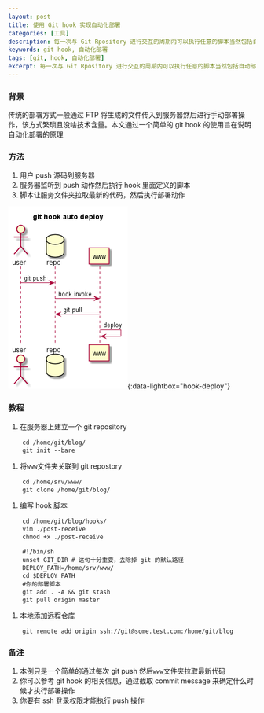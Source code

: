 ```yaml
---
layout: post
title: 使用 Git hook 实现自动化部署
categories: [工具]
description: 每一次与 Git Rpository 进行交互的周期内可以执行任意的脚本当然包括自动部署
keywords: git hook, 自动化部署
tags: [git, hook, 自动化部署]
excerpt: 每一次与 Git Rpository 进行交互的周期内可以执行任意的脚本当然包括自动部署
---
```


### 背景
传统的部署方式一般通过 FTP 将生成的文件传入到服务器然后进行手动部署操作，该方式繁琐且没啥技术含量。本文通过一个简单的 git hook 的使用旨在说明自动化部署的原理

### 方法
1. 用户 push 源码到服务器
1. 服务器监听到 push 动作然后执行 hook 里面定义的脚本
1. 脚本让服务文件夹拉取最新的代码，然后执行部署动作

[![hook-deploy][img1]][img1]{:data-lightbox="hook-deploy"}

### 教程
1. 在服务器上建立一个 git repository
```
    cd /home/git/blog/
    git init --bare
```
1. 将```www```文件夹关联到 git repostory
```
    cd /home/srv/www/
    git clone /home/git/blog/
```
1. 编写 hook 脚本
```
    cd /home/git/blog/hooks/
    vim ./post-receive
    chmod +x ./post-receive
```
```
    #!/bin/sh
    unset GIT_DIR # 这句十分重要，去除掉 git 的默认路径
    DEPLOY_PATH=/home/srv/www/
    cd $DEPLOY_PATH
    #你的部署脚本
    git add . -A && git stash
    git pull origin master
```
1. 本地添加远程仓库
```
    git remote add origin ssh://git@some.test.com:/home/git/blog
```

### 备注
1. 本例只是一个简单的通过每次 git push 然后```www```文件夹拉取最新代码
1. 你可以参考 git hook 的相关信息，通过截取 commit message 来确定什么时候才执行部署操作
1. 你要有 ssh 登录权限才能执行 push 操作


[img1]: /images/post/tutorial/hook-deploy.png
